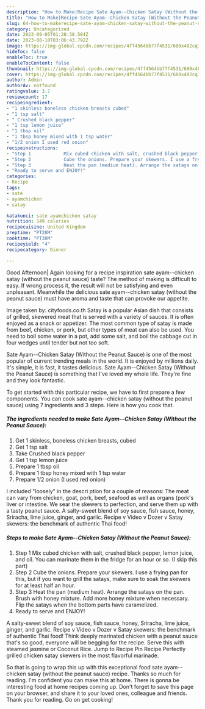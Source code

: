 ```yaml
---
description: "How to Make|Recipe Sate Ayam--Chicken Satay (Without the Peanut Sauce) {That is Special"
title: "How to Make|Recipe Sate Ayam--Chicken Satay (Without the Peanut Sauce) {That is Special"
slug: 64-how-to-makerecipe-sate-ayam-chicken-satay-without-the-peanut-sauce-that-is-special
category: Uncategorized
date: 2023-09-05T01:28:38.584Z
date: 2023-08-18T03:06:43.792Z
image: https://img-global.cpcdn.com/recipes/4ff4564bb77f4531/680x482cq70/sate-ayam-chicken-satay-without-the-peanut-sauce-recipe-main-photo.jpg
hideToc: false
enableToc: true
enableTocContent: false
thumbnail: https://img-global.cpcdn.com/recipes/4ff4564bb77f4531/680x482cq70/sate-ayam-chicken-satay-without-the-peanut-sauce-recipe-main-photo.jpg
cover: https://img-global.cpcdn.com/recipes/4ff4564bb77f4531/680x482cq70/sate-ayam-chicken-satay-without-the-peanut-sauce-recipe-main-photo.jpg
author: Admin
authorAv: notfound
ratingvalue: 3.7
reviewcount: 17
recipeingredient:
- "1 skinless boneless chicken breasts cubed"
- "1 tsp salt"
- " Crushed black pepper"
- "1 tsp lemon juice"
- "1 tbsp oil"
- "1 tbsp honey mixed with 1 tsp water"
- "1/2 onion I used red onion"
recipeinstructions:
- "Step 1            Mix cubed chicken with salt, crushed black pepper, lemon juice, and oil. You can marinate them in the fridge for an hour or so. (I skip this part)"
- "Step 2            Cube the onions. Prepare your skewers. I use a frying pan for this, but if you want to grill the satays, make sure to soak the skewers for at least half an hour."
- "Step 3            Heat the pan (medium heat). Arrange the satays on the pan. Brush with honey mixture. Add more honey mixture when necessary. Flip the satays when the bottom parts have caramelized."
- "Ready to serve and ENJOY!"
categories:
- Recipe
tags:
- sate
- ayamchicken
- satay

katakunci: sate ayamchicken satay 
nutrition: 149 calories
recipecuisine: United Kingdom
preptime: "PT28M"
cooktime: "PT38M"
recipeyield: "4"
recipecategory: Dinner

---
```



Good Afternoon| Again looking for a recipe inspiration sate ayam--chicken satay (without the peanut sauce) taste? The method of making is difficult to easy. If wrong process it, the result will not be satisfying and even unpleasant. Meanwhile the delicious sate ayam--chicken satay (without the peanut sauce) must have aroma and taste that can provoke our appetite.





Image taken by: cityfoods.co.th Satay is a popular Asian dish that consists of grilled, skewered meat that is served with a variety of sauces. It is often enjoyed as a snack or appetizer. The most common type of satay is made from beef, chicken, or pork, but other types of meat can also be used. You need to boil some water in a pot, add some salt, and boil the cabbage cut in four wedges until tender but not too soft.

Sate Ayam--Chicken Satay (Without the Peanut Sauce) is one of the most popular of current trending meals in the world. It is enjoyed by millions daily. It's simple, it is fast, it tastes delicious. Sate Ayam--Chicken Satay (Without the Peanut Sauce) is something that I've loved my whole life. They're fine and they look fantastic.


To get started with this particular recipe, we have to first prepare a few components. You can cook sate ayam--chicken satay (without the peanut sauce) using 7 ingredients and 3 steps. Here is how you cook that.

<!--inarticleads1-->

##### The ingredients needed to make Sate Ayam--Chicken Satay (Without the Peanut Sauce):

1. Get 1 skinless, boneless chicken breasts, cubed
1. Get 1 tsp salt
1. Take  Crushed black pepper
1. Get 1 tsp lemon juice
1. Prepare 1 tbsp oil
1. Prepare 1 tbsp honey mixed with 1 tsp water
1. Prepare 1/2 onion (I used red onion)


I included &#34;loosely&#34; in the descri ption for a couple of reasons: The meat can vary from chicken, goat, pork, beef, seafood as well as organs (pork&#39;s liver or intestine. We sear the skewers to perfection, and serve them up with a tasty peanut sauce. A salty-sweet blend of soy sauce, fish sauce, honey, Sriracha, lime juice, ginger, and garlic. Recipe v Video v Dozer v Satay skewers: the benchmark of authentic Thai food! 

<!--inarticleads2-->

##### Steps to make Sate Ayam--Chicken Satay (Without the Peanut Sauce):

1. Step 1            Mix cubed chicken with salt, crushed black pepper, lemon juice, and oil. You can marinate them in the fridge for an hour or so. (I skip this part)
1. Step 2            Cube the onions. Prepare your skewers. I use a frying pan for this, but if you want to grill the satays, make sure to soak the skewers for at least half an hour.
1. Step 3            Heat the pan (medium heat). Arrange the satays on the pan. Brush with honey mixture. Add more honey mixture when necessary. Flip the satays when the bottom parts have caramelized.
1. Ready to serve and ENJOY!

A salty-sweet blend of soy sauce, fish sauce, honey, Sriracha, lime juice, ginger, and garlic. Recipe v Video v Dozer v Satay skewers: the benchmark of authentic Thai food! Think deeply marinated chicken with a peanut sauce that&#39;s so good, everyone will be begging for the recipe. Serve this with steamed jasmine or Coconut Rice. Jump to Recipe Pin Recipe Perfectly grilled chicken satay skewers in the most flavorful marinade. 

So that is going to wrap this up with this exceptional food sate ayam--chicken satay (without the peanut sauce) recipe. Thanks so much for reading. I'm confident you can make this at home. There is gonna be interesting food at home recipes coming up. Don't forget to save this page on your browser, and share it to your loved ones, colleague and friends. Thank you for reading. Go on get cooking!
